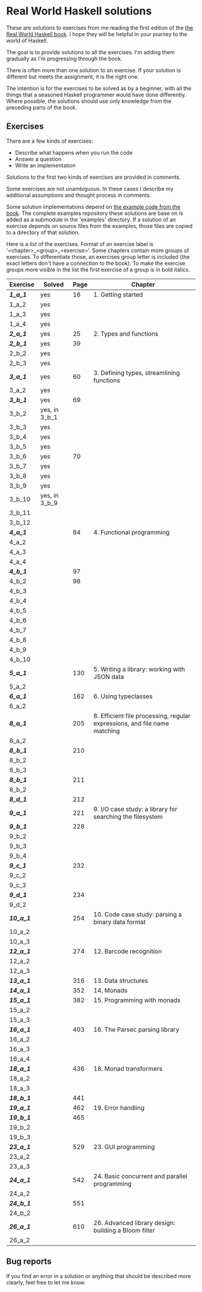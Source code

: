 # Real World Haskell solutions

These are solutions to exercises from me reading the first edition of the [the
Real World Haskell book](https://book.realworldhaskell.org/). I hope they will
be helpful in your journey to the world of Haskell.

The goal is to provide solutions to all the exercises. I'm adding them gradually
as I'm progressing through the book.

There is often more than one solution to an exercise. If your solution is
different but meets the assignment, it is the right one.

The intention is for the exercises to be solved as by a beginner, with all the
things that a seasoned Haskell programmer would have done differently. Where
possible, the solutions should use only knowledge from the preceding parts of
the book.

## Exercises

There are a few kinds of exercises:

- Describe what happens when you run the code
- Answer a question
- Write an implementation

Solutions to the first two kinds of exercises are provided in comments.

Some exercises are not unambiguous. In these cases I describe my additional
assumptions and thought process in comments.

Some solution implementations depend on [the example code from the
book](https://resources.oreilly.com/examples/9780596514983). The complete
examples repository these solutions are base on is added as a submodule in the
'examples' directory. If a solution of an exercise depends on source files from
the examples, those files are copied to a directory of that solution.

Here is a list of the exercises. Format of an exercise label is
'\<chapter\>\_\<group\>\_\<exercise\>'. Some chapters contain more groups of
exercises. To differentiate those, an exercises group letter is included (the
exact letters don't have a connection to the book). To make the exercise groups
more visible in the list the first exercise of a group is in bold italics.


| Exercise       | Solved | Page | Chapter |
| -------------- | ------ | ---- | ------- |
| **_1_a_1_**    | yes    | 16   | 1. Getting started |
| 1_a_2          | yes    |      | |
| 1_a_3          | yes    |      | |
| 1_a_4          | yes    |      | |
| **_2_a_1_**    | yes    | 25   | 2. Types and functions |
| **_2_b_1_**    | yes    | 39   | |
| 2_b_2          | yes    |      | |
| 2_b_3          | yes    |      | |
| **_3_a_1_**    | yes    | 60   | 3. Defining types, streamlining functions |
| 3_a_2          | yes    |      | |
| **_3_b_1_**    | yes    | 69   | |
| 3_b_2          | yes, in 3_b_1 |      | |
| 3_b_3          | yes    |      | |
| 3_b_4          | yes    |      | |
| 3_b_5          | yes    |      | |
| 3_b_6          | yes    | 70   | |
| 3_b_7          | yes    |      | |
| 3_b_8          | yes    |      | |
| 3_b_9          | yes    |      | |
| 3_b_10         | yes, in 3_b_9 |      | |
| 3_b_11         |        |      | |
| 3_b_12         |        |      | |
| **_4_a_1_**    |        | 84   | 4. Functional programming |
| 4_a_2          |        |      | |
| 4_a_3          |        |      | |
| 4_a_4          |        |      | |
| **_4_b_1_**    |        | 97   | |
| 4_b_2          |        | 98   | |
| 4_b_3          |        |      | |
| 4_b_4          |        |      | |
| 4_b_5          |        |      | |
| 4_b_6          |        |      | |
| 4_b_7          |        |      | |
| 4_b_8          |        |      | |
| 4_b_9          |        |      | |
| 4_b_10         |        |      | |
| **_5_a_1_**    |        | 130  | 5. Writing a library: working with JSON data |
| 5_a_2          |        |      | |
| **_6_a_1_**    |        | 162  | 6. Using typeclasses |
| 6_a_2          |        |      | |
| **_8_a_1_**    |        | 205  | 8. Efficient file processing, regular expressions, and file name matching |
| 8_a_2          |        |      | |
| **_8_b_1_**    |        | 210  | |
| 8_b_2          |        |      | |
| 8_b_3          |        |      | |
| **_8_b_1_**    |        | 211  | |
| 8_b_2          |        |      | |
| **_8_d_1_**    |        | 212  | |
| **_9_a_1_**    |        | 221  | 9. I/O case study: a library for searching the filesystem |
| **_9_b_1_**    |        | 228  | |
| 9_b_2          |        |      | |
| 9_b_3          |        |      | |
| 9_b_4          |        |      | |
| **_9_c_1_**    |        | 232  | |
| 9_c_2          |        |      | |
| 9_c_3          |        |      | |
| **_9_d_1_**    |        | 234  | |
| 9_d_2          |        |      | |
| **_10_a_1_**   |        | 254  | 10. Code case study: parsing a binary data format |
| 10_a_2         |        |      | |
| 10_a_3         |        |      | |
| **_12_a_1_**   |        | 274  | 12. Barcode recognition |
| 12_a_2         |        |      | |
| 12_a_3         |        |      | |
| **_13_a_1_**   |        | 316  | 13. Data structures |
| **_14_a_1_**   |        | 352  | 14. Monads |
| **_15_a_1_**   |        | 382  | 15. Programming with monads |
| 15_a_2         |        |      | |
| 15_a_3         |        |      | |
| **_16_a_1_**   |        | 403  | 16. The Parsec parsing library |
| 16_a_2         |        |      | |
| 16_a_3         |        |      | |
| 16_a_4         |        |      | |
| **_18_a_1_**   |        | 436  | 18. Monad transformers |
| 18_a_2         |        |      | |
| 18_a_3         |        |      | |
| **_18_b_1_**   |        | 441  | |
| **_19_a_1_**   |        | 462  | 19. Error handling |
| **_19_b_1_**   |        | 465  | |
| 19_b_2         |        |      | |
| 19_b_3         |        |      | |
| **_23_a_1_**   |        | 529  | 23. GUI programming |
| 23_a_2         |        |      | |
| 23_a_3         |        |      | |
| **_24_a_1_**   |        | 542  | 24. Basic concurrent and parallel programming |
| 24_a_2         |        |      | |
| **_24_b_1_**   |        | 551  | |
| 24_b_2         |        |      | |
| **_26_a_1_**   |        | 610  | 26. Advanced library design: building a Bloom filter |
| 26_a_2         |        |      | |

## Bug reports

If you find an error in a solution or anything that should be described more
clearly, feel free to let me know.
